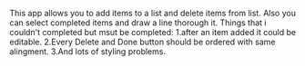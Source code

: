 This app allows you to add items to a list and delete items from list. Also you can select completed items and draw a line thorough it.
Things that i couldn't completed but msut be completed:
  1.after an item added it could be editable.
  2.Every Delete and Done button should be ordered with same alingment.
  3.And lots of styling problems.
